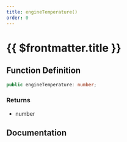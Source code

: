 ```yaml
---
title: engineTemperature()
order: 0
---
```


# {{ $frontmatter.title }}

<!--@include: ./engineTemperature_partial_header.md-->

## Function Definition

```ts
public engineTemperature: number;
```

### Returns

* number

## Documentation

<!--@include: ./engineTemperature_partial_footer.md-->
